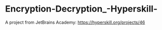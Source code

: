 # Encryption-Decryption_-Hyperskill-

A project from JetBrains Academy:
https://hyperskill.org/projects/46
